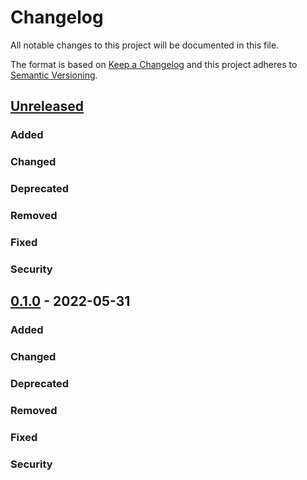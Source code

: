 # Changelog

All notable changes to this project will be documented in this file.

The format is based on [Keep a Changelog](http://keepachangelog.com/en/1.0.0/) and this project adheres to [Semantic Versioning](http://semver.org/spec/v2.0.0.html).

## [Unreleased](https://github.com/MashSoftware/flask-bootstrap-ui/compare/main...develop)

### Added

### Changed

### Deprecated

### Removed

### Fixed

### Security

## [0.1.0](https://github.com/MashSoftware/flask-bootstrap-ui/releases/tag/0.1.0) - 2022-05-31

### Added

### Changed

### Deprecated

### Removed

### Fixed

### Security
